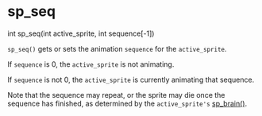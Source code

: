 # sp_seq

<Prototype>int sp_seq(int active_sprite, int sequence[-1])</Prototype>

`sp_seq()` gets or sets the animation `sequence` for the `active_sprite`.

If `sequence` is 0, the `active_sprite` is not animating.

If `sequence` is not 0, the `active_sprite` is currently animating that sequence.

Note that the sequence may repeat, or the sprite may die once the sequence has finished, as determined by the `active_sprite's` [sp_brain()](./sp-brain.md).
